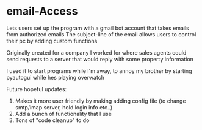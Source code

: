 # email-Access
Lets users set up the program with a gmail bot account that takes emails from authorized emails
The subject-line of the email allows users to control their pc by adding custom functions

Originally created for a company I worked for where sales agents could send requests to a server that would reply with some property information

I used it to start programs while I'm away, to annoy my brother by starting pyautogui while hes playing overwatch

Future hopeful updates:
  1) Makes it more user friendly by making adding config file (to change smtp/imap server, hold login info etc..)
  2) Add a bunch of functionality that I use
  3) Tons of "code cleanup" to do
